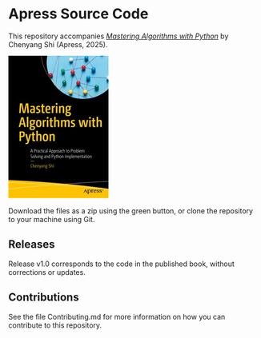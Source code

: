 # Apress Source Code

This repository accompanies [*Mastering Algorithms with Python*](https://link.springer.com/book/9798868817984) by Chenyang Shi (Apress, 2025).

[comment]: #cover
![Cover image](979-8-8688-1798-4.jpg)

Download the files as a zip using the green button, or clone the repository to your machine using Git.

## Releases

Release v1.0 corresponds to the code in the published book, without corrections or updates.

## Contributions

See the file Contributing.md for more information on how you can contribute to this repository.
